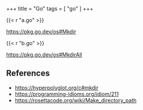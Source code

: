 +++
title = "Go"
tags = [ "go" ]
+++

{{< r "a.go" >}}

<https://pkg.go.dev/os#Mkdir>

{{< r "b.go" >}}

<https://pkg.go.dev/os#MkdirAll>

## References

- <https://hyperpolyglot.org/c#mkdir>
- <https://programming-idioms.org/idiom/211>
- <https://rosettacode.org/wiki/Make_directory_path>
